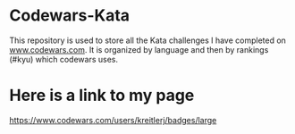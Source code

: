 # Codewars-Kata

This repository is used to store all the Kata challenges I have completed on www.codewars.com.
It is organized by language and then by rankings (#kyu) which codewars uses.

# Here is a link to my page
https://www.codewars.com/users/kreitlerj/badges/large

